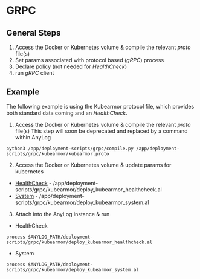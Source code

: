 # GRPC

## General Steps 
1. Access the Docker or Kubernetes volume & compile the relevant _proto_ file(s)
2. Set params associated with protocol based (_gRPC_) process
3. Declare policy (not needed for _HealthCheck_)
4. run _gRPC_ client

## Example 
The following example is using the Kubearmor protocol file, which provides both standard data coming and an _HealthCheck_.

1. Access the Docker or Kubernetes volume & compile the relevant _proto_ file(s)
This step will soon be deprecated and replaced by a command within AnyLog 
```shell
python3 /app/deployment-scripts/grpc/compile.py /app/deployment-scripts/grpc/kubearmor/kubearmor.proto
```

2. Access the Docker or Kubernetes volume &  update params for kubernetes
* [HealthCheck](kubearmor/deploy_kubearmor_healthcheck.al) - /app/deployment-scripts/grpc/kubearmor/deploy_kubearmor_healthcheck.al
* [System](kubearmor/deploy_kubearmor_system.al) - /app/deployment-scripts/grpc/kubearmor/deploy_kubearmor_system.al

3. Attach into the AnyLog instance & run
* HealthCheck
```anylog 
process $ANYLOG_PATH/deployment-scripts/grpc/kubearmor/deploy_kubearmor_healthcheck.al 
```
* System
```anylog
process $ANYLOG_PATH/deployment-scripts/grpc/kubearmor/deploy_kubearmor_system.al
```
